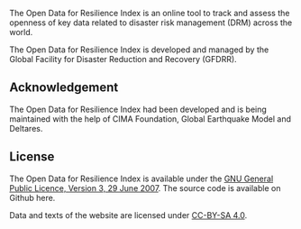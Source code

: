 The Open Data for Resilience Index is an online tool to track and assess the openness of key data related to disaster risk management (DRM) across the world.

The Open Data for Resilience Index is developed and managed by the Global Facility for Disaster Reduction and Recovery (GFDRR).

## Acknowledgement

The Open Data for Resilience Index had been developed and is being maintained with the help of CIMA Foundation, Global Earthquake Model and Deltares.

## License

The Open Data for Resilience Index is available under the <a href="https://github.com/GFDRR/open-risk-data-dashboard/blob/master/LICENSE">GNU General Public Licence, Version 3, 29 June 2007</a>. The source code is available on Github here.

Data and texts of the website are licensed under <a href="https://creativecommons.org/licenses/by-sa/4.0/" target="_blank">CC-BY-SA 4.0</a>.

